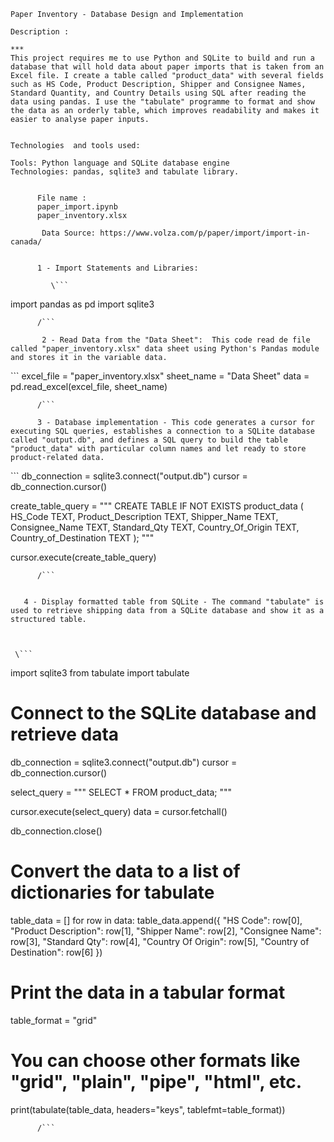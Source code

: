 	Paper Inventory - Database Design and Implementation
	
	Description :
	
	***
	This project requires me to use Python and SQLite to build and run a database that will hold data about paper imports that is taken from an Excel file. I create a table called "product_data" with several fields such as HS Code, Product Description, Shipper and Consignee Names, Standard Quantity, and Country Details using SQL after reading the data using pandas. I use the "tabulate" programme to format and show the data as an orderly table, which improves readability and makes it easier to analyse paper inputs.
	
	
	Technologies  and tools used: 
	
	Tools: Python language and SQLite database engine
	Technologies: pandas, sqlite3 and tabulate library.
	

          File name : 
          paper_import.ipynb
          paper_inventory.xlsx

           Data Source: https://www.volza.com/p/paper/import/import-in-canada/
 

          1 - Import Statements and Libraries: 

             \``` 
               
import pandas as pd
import sqlite3

          /```

           2 - Read Data from the "Data Sheet":  This code read de file called "paper_inventory.xlsx" data sheet using Python's Pandas module and stores it in the variable data.

   \``` 
excel_file = "paper_inventory.xlsx"
sheet_name = "Data Sheet"
data = pd.read_excel(excel_file, sheet_name)

          /```

          3 - Database implementation - This code generates a cursor for executing SQL queries, establishes a connection to a SQLite database called "output.db", and defines a SQL query to build the table "product_data" with particular column names and let ready to store product-related data.


 \``` 
db_connection = sqlite3.connect("output.db")
cursor = db_connection.cursor()

create_table_query = """
CREATE TABLE IF NOT EXISTS product_data (
    HS_Code TEXT,
    Product_Description TEXT,
    Shipper_Name TEXT,
    Consignee_Name TEXT,
    Standard_Qty TEXT,
    Country_Of_Origin TEXT,
    Country_of_Destination TEXT
);
"""

cursor.execute(create_table_query)

          /```


       4 - Display formatted table from SQLite - The command "tabulate" is used to retrieve shipping data from a SQLite database and show it as a structured table.

 

     \``` 
import sqlite3
from tabulate import tabulate

# Connect to the SQLite database and retrieve data
db_connection = sqlite3.connect("output.db")
cursor = db_connection.cursor()

select_query = """
SELECT * FROM product_data;
"""

cursor.execute(select_query)
data = cursor.fetchall()

db_connection.close()

# Convert the data to a list of dictionaries for tabulate
table_data = []
for row in data:
    table_data.append({
        "HS Code": row[0],
        "Product Description": row[1],
        "Shipper Name": row[2],
        "Consignee Name": row[3],
        "Standard Qty": row[4],
        "Country Of Origin": row[5],
        "Country of Destination": row[6]
    })

# Print the data in a tabular format
table_format = "grid"  
# You can choose other formats like "grid", "plain", "pipe", "html", etc.
print(tabulate(table_data, headers="keys", tablefmt=table_format))

          /```
